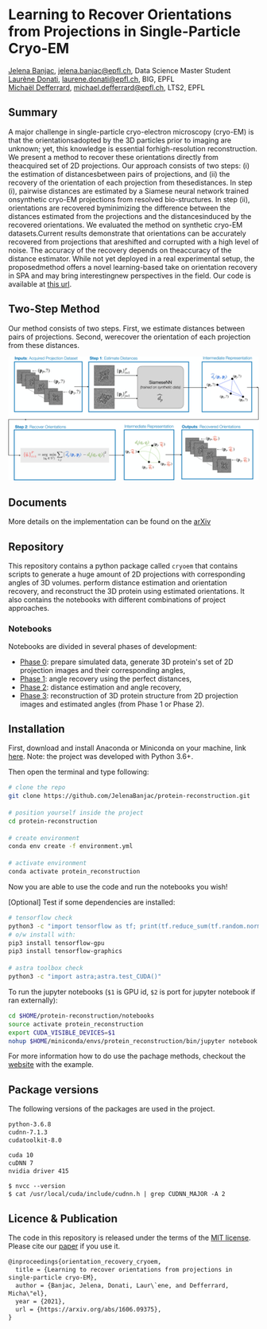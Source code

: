 # Learning to Recover Orientations from Projections in Single-Particle Cryo-EM
 
[Jelena Banjac](https://jelenabanjac.com), jelena.banjac@epfl.ch, Data Science Master Student  
[Laurène Donati](https://people.epfl.ch/laurene.donati?lang=en), laurene.donati@epfl.ch, BIG, EPFL  
[Michaël Defferrard](https://deff.ch/), michael.defferrard@epfl.ch, LTS2, EPFL  


## Summary
A major challenge in single-particle cryo-electron microscopy (cryo-EM) is that the orientationsadopted by the 3D particles prior to imaging are unknown;  yet, this knowledge is essential forhigh-resolution reconstruction. We present a method to recover these orientations directly from theacquired set of 2D projections. Our approach consists of two steps: (i) the estimation of distancesbetween pairs of projections, and (ii) the recovery of the orientation of each projection from thesedistances.  In step (i), pairwise distances are estimated by a Siamese neural network trained onsynthetic cryo-EM projections from resolved bio-structures. In step (ii), orientations are recovered byminimizing the difference between the distances estimated from the projections and the distancesinduced by the recovered orientations.  We evaluated the method on synthetic cryo-EM datasets.Current results demonstrate that orientations can be accurately recovered from projections that areshifted and corrupted with a high level of noise.  The accuracy of the recovery depends on theaccuracy of the distance estimator. While not yet deployed in a real experimental setup, the proposedmethod offers a novel learning-based take on orientation recovery in SPA and may bring interestingnew perspectives in the field.  Our code is available at [this url](https://github.com/JelenaBanjac/protein-reconstruction).

## Two-Step Method
Our method consists of two steps.  First, we estimate distances between pairs of projections.  Second, werecover the orientation of each projection from these distances.

![images/protein_flow.png](images/schematic_method_overview-1.jpg)

## Documents

More details on the implementation can be found on the [arXiv](https://arxiv.org/abs/2104.06237) 

## Repository
This repository contains a python package called `cryoem` that contains scripts to generate a huge amount of 2D projections with corresponding angles of 3D volumes. perform distance estimation and orientation recovery, and reconstruct the 3D protein using estimated orientations. 
It also contains the notebooks with different combinations of project approaches.

### Notebooks
Notebooks are divided in several phases of development:
- [Phase 0](notebooks/0-preparation): prepare simulated data, generate 3D protein's set of 2D projection images and their corresponding angles,
- [Phase 1](notebooks/1-phase1): angle recovery using the perfect distances,
- [Phase 2](notebooks/2-phase2): distance estimation and angle recovery,
- [Phase 3](notebooks/3-reconstruction): reconstruction of 3D protein structure from 2D projection images and estimated angles (from Phase 1 or Phase 2).

## Installation
First, download and install Anaconda or Miniconda on your machine, link [here](https://www.anaconda.com/products/individual). Note: the project was developed with Python 3.6+.

Then open the terminal and type following:
```bash
# clone the repo
git clone https://github.com/JelenaBanjac/protein-reconstruction.git

# position yourself inside the project
cd protein-reconstruction

# create environment
conda env create -f environment.yml

# activate environment
conda activate protein_reconstruction
```
Now you are able to use the code and run the notebooks you wish!

[Optional] Test if some dependencies are installed:
```bash
# tensorflow check
python3 -c "import tensorflow as tf; print(tf.reduce_sum(tf.random.normal([1000, 1000])))"
# o/w install with: 
pip3 install tensorflow-gpu
pip3 install tensorflow-graphics

# astra toolbox check
python3 -c "import astra;astra.test_CUDA()"
```

To run the jupyter notebooks (`$1` is GPU id, `$2` is port for jupyter notebook if ran externally):

```bash
cd $HOME/protein-reconstruction/notebooks
source activate protein_reconstruction
export CUDA_VISIBLE_DEVICES=$1
nohup $HOME/miniconda/envs/protein_reconstruction/bin/jupyter notebook --ip=0.0.0.0 --port=$2 &
```

For more information how to do use the pachage methods, checkout the [website](https://jelenabanjac.com/protein-reconstruction/home.html) with the example.

## Package versions
The following versions of the packages are used in the project.
```
python-3.6.8
cudnn-7.1.3
cudatoolkit-8.0
```
```
cuda 10
cuDNN 7
nvidia driver 415
```

```
$ nvcc --version
$ cat /usr/local/cuda/include/cudnn.h | grep CUDNN_MAJOR -A 2
```

## Licence & Publication
The code in this repository is released under the terms of the [MIT license](LICENSE).
Please cite our [paper](https://arxiv.org/pdf/2104.06237.pdf) if you use it.

```
@inproceedings{orientation_recovery_cryoem,
  title = {Learning to recover orientations from projections in single-particle cryo-EM},
  author = {Banjac, Jelena, Donati, Laur\`ene, and Defferrard, Micha\"el},
  year = {2021},
  url = {https://arxiv.org/abs/1606.09375},
}
```
